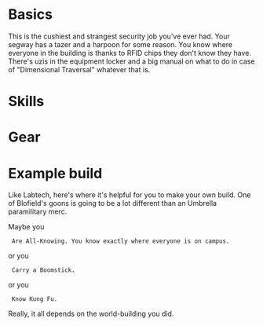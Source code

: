 # Basics

This is the cushiest and strangest security job you've ever had. Your segway has
a tazer and a harpoon for some reason. You know where everyone in the building
is thanks to RFID chips they don't know they have. There's uzis in the equipment
locker and a big manual on what to do in case of "Dimensional Traversal"
whatever that is. 

# Skills

# Gear

# Example build

Like Labtech, here's where it's helpful for you to make your own build. One of
Blofield's goons is going to be a lot different than an Umbrella paramilitary
merc.

Maybe you

     Are All-Knowing. You know exactly where everyone is on campus.

or you

     Carry a Boomstick.

or you

     Know Kung Fu.

Really, it all depends on the world-building you did.
